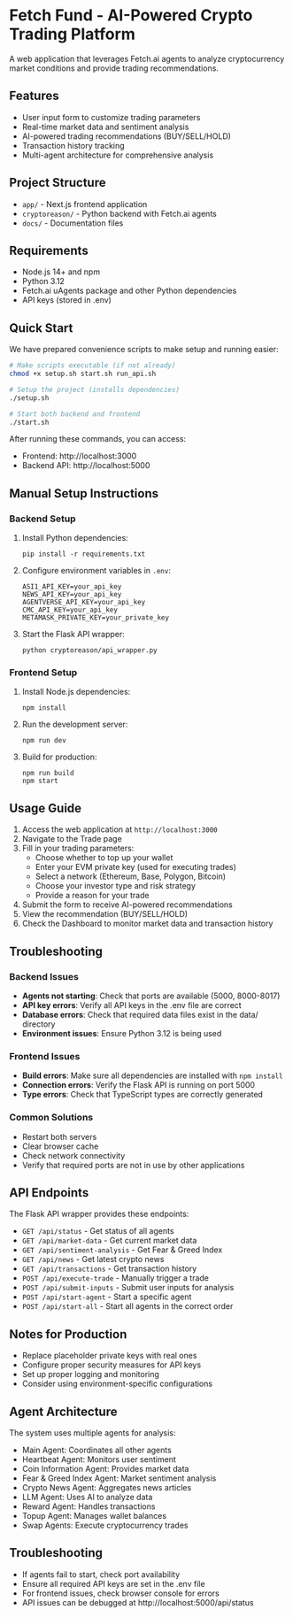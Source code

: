 # Fetch Fund - AI-Powered Crypto Trading Platform

A web application that leverages Fetch.ai agents to analyze cryptocurrency market conditions and provide trading recommendations.

## Features

- User input form to customize trading parameters
- Real-time market data and sentiment analysis
- AI-powered trading recommendations (BUY/SELL/HOLD)
- Transaction history tracking
- Multi-agent architecture for comprehensive analysis

## Project Structure

- `app/` - Next.js frontend application
- `cryptoreason/` - Python backend with Fetch.ai agents
- `docs/` - Documentation files

## Requirements

- Node.js 14+ and npm
- Python 3.12
- Fetch.ai uAgents package and other Python dependencies
- API keys (stored in .env)

## Quick Start

We have prepared convenience scripts to make setup and running easier:

```bash
# Make scripts executable (if not already)
chmod +x setup.sh start.sh run_api.sh

# Setup the project (installs dependencies)
./setup.sh

# Start both backend and frontend
./start.sh
```

After running these commands, you can access:
- Frontend: http://localhost:3000
- Backend API: http://localhost:5000

## Manual Setup Instructions

### Backend Setup

1. Install Python dependencies:
   ```
   pip install -r requirements.txt
   ```

2. Configure environment variables in `.env`:
   ```
   ASI1_API_KEY=your_api_key
   NEWS_API_KEY=your_api_key
   AGENTVERSE_API_KEY=your_api_key
   CMC_API_KEY=your_api_key
   METAMASK_PRIVATE_KEY=your_private_key
   ```

3. Start the Flask API wrapper:
   ```
   python cryptoreason/api_wrapper.py
   ```

### Frontend Setup

1. Install Node.js dependencies:
   ```
   npm install
   ```

2. Run the development server:
   ```
   npm run dev
   ```

3. Build for production:
   ```
   npm run build
   npm start
   ```

## Usage Guide

1. Access the web application at `http://localhost:3000`
2. Navigate to the Trade page
3. Fill in your trading parameters:
   - Choose whether to top up your wallet
   - Enter your EVM private key (used for executing trades)
   - Select a network (Ethereum, Base, Polygon, Bitcoin)
   - Choose your investor type and risk strategy
   - Provide a reason for your trade
4. Submit the form to receive AI-powered recommendations
5. View the recommendation (BUY/SELL/HOLD)
6. Check the Dashboard to monitor market data and transaction history

## Troubleshooting

### Backend Issues

- **Agents not starting**: Check that ports are available (5000, 8000-8017)
- **API key errors**: Verify all API keys in the .env file are correct
- **Database errors**: Check that required data files exist in the data/ directory
- **Environment issues**: Ensure Python 3.12 is being used

### Frontend Issues

- **Build errors**: Make sure all dependencies are installed with `npm install`
- **Connection errors**: Verify the Flask API is running on port 5000
- **Type errors**: Check that TypeScript types are correctly generated

### Common Solutions

- Restart both servers
- Clear browser cache
- Check network connectivity
- Verify that required ports are not in use by other applications

## API Endpoints

The Flask API wrapper provides these endpoints:

- `GET /api/status` - Get status of all agents
- `GET /api/market-data` - Get current market data
- `GET /api/sentiment-analysis` - Get Fear & Greed Index
- `GET /api/news` - Get latest crypto news
- `GET /api/transactions` - Get transaction history
- `POST /api/execute-trade` - Manually trigger a trade
- `POST /api/submit-inputs` - Submit user inputs for analysis
- `POST /api/start-agent` - Start a specific agent
- `POST /api/start-all` - Start all agents in the correct order

## Notes for Production

- Replace placeholder private keys with real ones
- Configure proper security measures for API keys
- Set up proper logging and monitoring
- Consider using environment-specific configurations

## Agent Architecture

The system uses multiple agents for analysis:

- Main Agent: Coordinates all other agents
- Heartbeat Agent: Monitors user sentiment
- Coin Information Agent: Provides market data
- Fear & Greed Index Agent: Market sentiment analysis
- Crypto News Agent: Aggregates news articles
- LLM Agent: Uses AI to analyze data
- Reward Agent: Handles transactions
- Topup Agent: Manages wallet balances
- Swap Agents: Execute cryptocurrency trades

## Troubleshooting

- If agents fail to start, check port availability
- Ensure all required API keys are set in the .env file
- For frontend issues, check browser console for errors
- API issues can be debugged at http://localhost:5000/api/status

